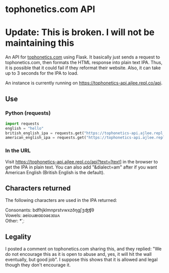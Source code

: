 # tophonetics.com API
# Update: This is broken. I will not be maintaining this
An API for [tophonetics.com](https://www.tophonetics.com/) using Flask. It basically just sends a request to tophonetics.com, then formats the HTML response into plain text IPA. Thus, it is possible that it could fail if they reformat their website. Also, it can take up to 3 seconds for the IPA to load.   

An instance is currently running on https://tophonetics-api.ajlee.repl.co/api. 

## Use
### Python (requests)
```python
import requests
english = "hello"
british_english_ipa = requests.get("https://tophonetics-api.ajlee.repl.co/api", data={"text": english}).text
american_english_ipa = requests.get("https://tophonetics-api.ajlee.repl.co/api", data={"text": english, "dialect": "am"}).text
```
### In the URL
Visit https://tophonetics-api.ajlee.repl.co/api?text=[text] in the browser to get the IPA in plain text. You can also add "&dialect=am" after if you want American English (British English is the default).

## Characters returned
The following characters are used in the IPA returned:

Consonants: bdfhjklmnprstvwxzðŋɡʃʒʤʧθ   
Vowels: aeiouæɑɒɔəɛɜɪʊʌ    
Other: *ˈˌː 

## Legality
I posted a comment on tophonetics.com sharing this, and they replied: "We do not encourage this as it is open to abuse and, yes, it will hit the wall eventually, but good job". I suppose this shows that it is allowed and legal though they don't encourage it.

